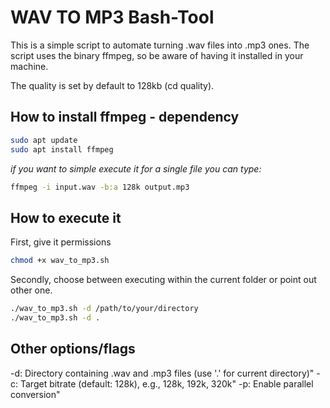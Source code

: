# WAV TO MP3 Bash-Tool

This is a simple script to automate turning .wav files into .mp3 ones. The script uses the binary ffmpeg, so be aware of having it installed in your machine.

The quality is set by default to 128kb (cd quality).

## How to install ffmpeg - dependency

```sh
sudo apt update
sudo apt install ffmpeg
```

*if you want to simple execute it for a single file you can type:*

```sh
ffmpeg -i input.wav -b:a 128k output.mp3
```

## How to execute it

First, give it permissions

```sh
chmod +x wav_to_mp3.sh
```

Secondly, choose between executing within the current folder or point out other one.

```sh
./wav_to_mp3.sh -d /path/to/your/directory
./wav_to_mp3.sh -d .
```

## Other options/flags

-d: Directory containing .wav and .mp3 files (use '.' for current directory)"
-c: Target bitrate (default: 128k), e.g., 128k, 192k, 320k"
-p: Enable parallel conversion"
